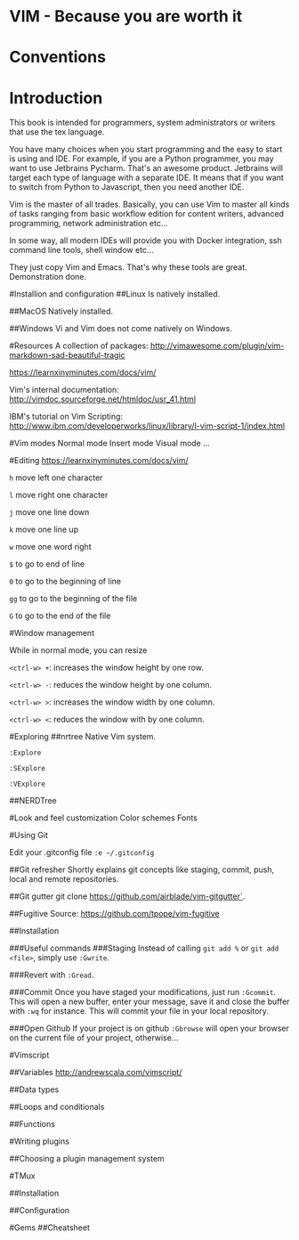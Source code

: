 # VIM - Because you are worth it

# Conventions

# Introduction
This book is intended for programmers, system administrators or writers
that use the tex language.

You have many choices when you start programming and the easy to start
is using and IDE. For example, if you are a Python programmer, you
may want to use Jetbrains Pycharm. That's an awesome product. 
Jetbrains will target each type of language with a separate IDE. It means
that if you want to switch from Python to Javascript, then you need another
IDE.

Vim is the master of all trades. Basically, you can use Vim to master all kinds
of tasks ranging from basic workflow edition for content writers,
advanced programming, network administration etc...

In some way, all modern IDEs will provide you with Docker integration, ssh
command line tools, shell window etc...

They just copy Vim and Emacs. That's why these tools are great. Demonstration done.


#Installion and configuration
##Linux
Is natively installed.

##MacOS
Natively installed.

##Windows
Vi and Vim does not come natively on Windows.

#Resources
A collection of packages:
http://vimawesome.com/plugin/vim-markdown-sad-beautiful-tragic

https://learnxinyminutes.com/docs/vim/

Vim's internal documentation: http://vimdoc.sourceforge.net/htmldoc/usr_41.html

IBM's tutorial on Vim Scripting: http://www.ibm.com/developerworks/linux/library/l-vim-script-1/index.html

#Vim modes
Normal mode
Insert mode
Visual mode
...

#Editing
https://learnxinyminutes.com/docs/vim/

`h` move left one character

`l` move right one character

`j` move one line down

`k` move one line up

`w` move one word right

`$` to go to end of line

`0` to go to the beginning of line

`gg` to go to the beginning of the file

`G` to go to the end of the file

#Window management

While in normal mode, you can resize

`<ctrl-w> +`: increases the window height by one row.

`<ctrl-w> -`: reduces the window height by one column.

`<ctrl-w> >`: increases the window width by one column.

`<ctrl-w> <`: reduces the window with by one column.

#Exploring
##nrtree
Native Vim system.

`:Explore`

`:SExplore`

`:VExplore`

##NERDTree

#Look and feel customization
Color schemes
Fonts

#Using Git

Edit your .gitconfig file
`:e ~/.gitconfig`

##Git refresher
Shortly explains git concepts like staging, commit, push, local and remote
repositories.

##Git gutter
git clone https://github.com/airblade/vim-gitgutter`.

##Fugitive
Source: https://github.com/tpope/vim-fugitive

##Installation

###Useful commands
###Staging 
Instead of calling `git add %` or `git add <file>`, simply use `:Gwrite`.

###Revert 
with `:Gread`.

###Commit
Once you have staged your modifications, just run `:Gcommit`.
This will open a new buffer, enter your message, save it and close the buffer
with `:wq` for instance. This will commit your file in your local repository.

###Open Github
If your project is on github `:Gbrowse` will open your browser on the current 
file of your project, otherwise...

#Vimscript

##Variables
http://andrewscala.com/vimscript/

##Data types

##Loops and conditionals

##Functions

#Writing plugins

##Choosing a plugin management system

#TMux

##Installation

##Configuration

#Gems
##Cheatsheet

